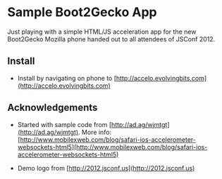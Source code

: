 # Sample Boot2Gecko App

Just playing with a simple HTML/JS acceleration app for the new Boot2Gecko Mozilla phone handed out to all attendees of JSConf 2012.

## Install

* Install by navigating on phone to [http://accelo.evolvingbits.com](http://accelo.evolvingbits.com)

## Acknowledgements

* Started with sample code from [http://ad.ag/wjmtgt](http://ad.ag/wjmtgt). More info: [http://www.mobilexweb.com/blog/safari-ios-accelerometer-websockets-html5](http://www.mobilexweb.com/blog/safari-ios-accelerometer-websockets-html5)

* Demo logo from [http://2012.jsconf.us](http://2012.jsconf.us)